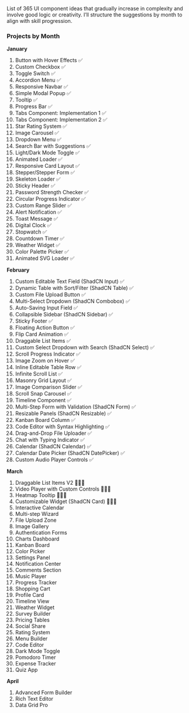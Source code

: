 List of 365 UI component ideas that gradually increase in complexity and involve good logic or creativity. 
I’ll structure the suggestions by month to align with skill progression.

### **Projects by Month**
**January**  
1. Button with Hover Effects ✅
2. Custom Checkbox ✅
3. Toggle Switch  ✅
4. Accordion Menu  ✅
5. Responsive Navbar  ✅
6. Simple Modal Popup  ✅
7. Tooltip ✅
8. Progress Bar ✅
9. Tabs Component: Implementation 1 ✅
10. Tabs Component: Implementation 2 ✅
11. Star Rating System ✅
12. Image Carousel ✅
13. Dropdown Menu ✅
14. Search Bar with Suggestions ✅
15. Light/Dark Mode Toggle ✅
16. Animated Loader ✅
17. Responsive Card Layout ✅
18. Stepper/Stepper Form ✅
19. Skeleton Loader ✅
20. Sticky Header ✅
21. Password Strength Checker ✅
22. Circular Progress Indicator ✅
23. Custom Range Slider ✅
24. Alert Notification ✅
25. Toast Message ✅
26. Digital Clock ✅
27. Stopwatch ✅
28. Countdown Timer ✅
29. Weather Widget ✅
30. Color Palette Picker ✅
31. Animated SVG Loader ✅

**February**  
1. Custom Editable Text Field (ShadCN Input) ✅
2. Dynamic Table with Sort/Filter (ShadCN Table) ✅
3. Custom File Upload Button ✅
4. Multi-Select Dropdown (ShadCN Combobox) ✅
5. Auto-Saving Input Field ✅
6. Collapsible Sidebar (ShadCN Sidebar) ✅
7. Sticky Footer ✅
8. Floating Action Button ✅
9. Flip Card Animation ✅
10. Draggable List Items ✅
11. Custom Select Dropdown with Search (ShadCN Select) ✅
12. Scroll Progress Indicator ✅
13. Image Zoom on Hover ✅
14. Inline Editable Table Row ✅
15. Infinite Scroll List ✅
16. Masonry Grid Layout ✅ 
17. Image Comparison Slider ✅ 
18. Scroll Snap Carousel ✅
19. Timeline Component ✅  
20. Multi-Step Form with Validation (ShadCN Form) ✅  
21. Resizable Panels (ShadCN Resizable) ✅  
22. Kanban Board Column ✅
23. Code Editor with Syntax Highlighting ✅ 
24. Drag-and-Drop File Uploader ✅ 
25. Chat with Typing Indicator ✅   
26. Calendar (ShadCN Calendar) ✅
27. Calendar Date Picker (ShadCN DatePicker) ✅  
28. Custom Audio Player Controls ✅

**March**

1. Draggable List Items V2 👨🏻‍💻  
2. Video Player with Custom Controls 👨🏻‍💻  
3. Heatmap Tooltip 👨🏻‍💻  
4. Customizable Widget (ShadCN Card) 👨🏻‍💻  
5. Interactive Calendar  
6. Multi-step Wizard  
7. File Upload Zone  
8. Image Gallery  
9. Authentication Forms  
10. Charts Dashboard  
11. Kanban Board  
12. Color Picker  
13. Settings Panel  
14. Notification Center  
15. Comments Section  
16. Music Player  
17. Progress Tracker  
18. Shopping Cart  
19. Profile Card  
20. Timeline View  
21. Weather Widget  
22. Survey Builder  
23. Pricing Tables  
24. Social Share  
25. Rating System  
26. Menu Builder  
27. Code Editor  
28. Dark Mode Toggle
29. Pomodoro Timer  
30. Expense Tracker  
31. Quiz App  

**April**
1. Advanced Form Builder  
2. Rich Text Editor  
3. Data Grid Pro  
